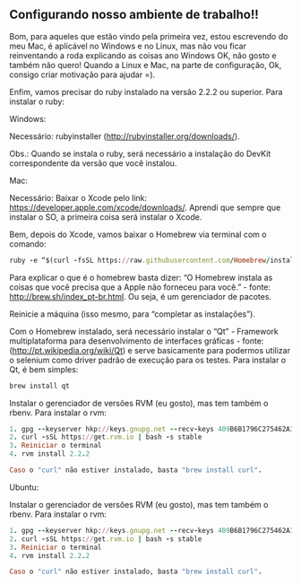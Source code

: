 ## Configurando nosso ambiente de trabalho!!

Bom, para aqueles que estão vindo pela primeira vez, estou escrevendo do meu Mac, é aplicável no Windows e no Linux, mas não vou ficar reinventando a roda explicando as coisas ano Windows OK, não gosto e também não quero! Quando a Linux e Mac, na parte de configuração, Ok, consigo criar motivação para ajudar =).

Enfim, vamos precisar do ruby instalado na versão 2.2.2 ou superior. Para instalar o ruby:

Windows:

Necessário: rubyinstaller (http://rubyinstaller.org/downloads/).

Obs.: Quando se instala o ruby, será necessário a instalação do DevKit correspondente da versão que você instalou.

Mac:

Necessário: Baixar o Xcode pelo link: https://developer.apple.com/xcode/downloads/. Aprendi que sempre que instalar o SO, a primeira coisa será instalar o Xcode.

Bem, depois do Xcode, vamos baixar o Homebrew via terminal com o comando:

```ruby
ruby -e “$(curl -fsSL https://raw.githubusercontent.com/Homebrew/install/master/install)” .
```

Para explicar o que é o homebrew basta dizer: “O Homebrew instala as coisas que você precisa que a Apple não forneceu para você.” - fonte: http://brew.sh/index_pt-br.html. Ou seja, é um gerenciador de pacotes.

Reinicie a máquina (isso mesmo, para “completar as instalações”).

Com o Homebrew instalado, será necessário instalar o “Qt” - Framework multiplataforma para desenvolvimento de interfaces gráficas - fonte: (http://pt.wikipedia.org/wiki/Qt) e serve basicamente para podermos utilizar o selenium como driver padrão de execução para os testes. Para instalar o Qt, é bem simples:

```ruby
brew install qt
```

Instalar o gerenciador de versões RVM (eu gosto), mas tem também o rbenv. Para instalar o rvm:

```ruby
1. gpg --keyserver hkp://keys.gnupg.net --recv-keys 409B6B1796C275462A1703113804BB82D39DC0E3
2. curl -sSL https://get.rvm.io | bash -s stable
3. Reiniciar o terminal
4. rvm install 2.2.2

Caso o "curl" não estiver instalado, basta "brew install curl".
```

Ubuntu:

Instalar o gerenciador de versões RVM (eu gosto), mas tem também o rbenv. Para instalar o rvm:

```ruby
1. gpg --keyserver hkp://keys.gnupg.net --recv-keys 409B6B1796C275462A1703113804BB82D39DC0E3
2. curl -sSL https://get.rvm.io | bash -s stable
3. Reiniciar o terminal
4. rvm install 2.2.2

Caso o "curl" não estiver instalado, basta "brew install curl".
```
